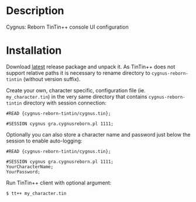 # Description
Cygnus: Reborn TinTin++ console UI configuration

# Installation
Download [latest](https://github.com/Nattfarinn/cygnus-reborn-tintin/releases/latest) release package and unpack it. As TinTin++ does not support relative paths it is necessary to rename directory to `cygnus-reborn-tintin` (without version suffix).

Create your own, character specific, configuration file (ie. `my_character.tin`) in the very same directory that contains `cygnus-reborn-tintin` directory with session connection:
```
#READ {cygnus-reborn-tintin/cygnus.tin};

#SESSION cygnus gra.cygnusreborn.pl 1111;
```

Optionally you can also store a character name and password just below the session to enable auto-logging:
```
#READ {cygnus-reborn-tintin/cygnus.tin};

#SESSION cygnus gra.cygnusreborn.pl 1111;
YourCharacterName;
YourPassword;
```

Run TinTin++ client with optional argument:
```
$ tt++ my_character.tin
```
